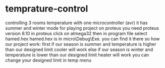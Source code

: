 # temprature-control
controlling 3 rooms temperature with one microcontroller (avr) it has summer and winter mode
for playing project on proteus you need proteus version 8.10
in proteus click on atmega32 then in program file select hamed.hex
hamed.hex is in micro\Debug\Exe. you can find it there
so how our project work:
first if our season is summer and temperature is higher than our designed limit cooler will work
else if our season is winter and temperature is lower than our designed limit heater will work
you can change your designed limit in temp menu
